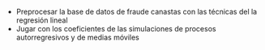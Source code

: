 
- Preprocesar la base de datos de fraude canastas con las técnicas del la regresión lineal
- Jugar con los coeficientes de las simulaciones de procesos autorregresivos y de medias móviles
